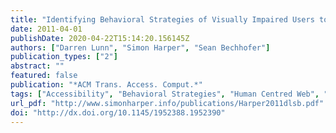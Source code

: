 ```yaml
---
title: "Identifying Behavioral Strategies of Visually Impaired Users to Improve Access to Web Content"
date: 2011-04-01
publishDate: 2020-04-22T15:14:20.156145Z
authors: ["Darren Lunn", "Simon Harper", "Sean Bechhofer"]
publication_types: ["2"]
abstract: ""
featured: false
publication: "*ACM Trans. Access. Comput.*"
tags: ["Accessibility", "Behavioral Strategies", "Human Centred Web", "SCWeb2", "Seniors", "Web 2.0", "Web Accessibility", "coping framework", "transcoding"]
url_pdf: "http://www.simonharper.info/publications/Harper2011dlsb.pdf"
doi: "http://dx.doi.org/10.1145/1952388.1952390"
---
```


